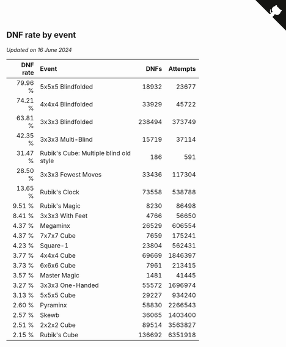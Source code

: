 ## DNF rate by event

*Updated on 16 June 2024*

| DNF rate | Event | DNFs | Attempts |
| ---: | :--- | ---: | ---: |
| 79.96 % | 5x5x5 Blindfolded | 18932 | 23677 |
| 74.21 % | 4x4x4 Blindfolded | 33929 | 45722 |
| 63.81 % | 3x3x3 Blindfolded | 238494 | 373749 |
| 42.35 % | 3x3x3 Multi-Blind | 15719 | 37114 |
| 31.47 % | Rubik's Cube: Multiple blind old style | 186 | 591 |
| 28.50 % | 3x3x3 Fewest Moves | 33436 | 117304 |
| 13.65 % | Rubik's Clock | 73558 | 538788 |
| 9.51 % | Rubik's Magic | 8230 | 86498 |
| 8.41 % | 3x3x3 With Feet | 4766 | 56650 |
| 4.37 % | Megaminx | 26529 | 606554 |
| 4.37 % | 7x7x7 Cube | 7659 | 175241 |
| 4.23 % | Square-1 | 23804 | 562431 |
| 3.77 % | 4x4x4 Cube | 69669 | 1846397 |
| 3.73 % | 6x6x6 Cube | 7961 | 213415 |
| 3.57 % | Master Magic | 1481 | 41445 |
| 3.27 % | 3x3x3 One-Handed | 55572 | 1696974 |
| 3.13 % | 5x5x5 Cube | 29227 | 934240 |
| 2.60 % | Pyraminx | 58830 | 2266543 |
| 2.57 % | Skewb | 36065 | 1403400 |
| 2.51 % | 2x2x2 Cube | 89514 | 3563827 |
| 2.15 % | Rubik's Cube | 136692 | 6351918 |


<a href="https://github.com/jonatanklosko/wca_statistics" class="github-corner" aria-label="View source on Github"><svg width="80" height="80" viewBox="0 0 250 250" style="fill:#151513; color:#fff; position: absolute; top: 0; border: 0; right: 0;" aria-hidden="true"><path d="M0,0 L115,115 L130,115 L142,142 L250,250 L250,0 Z"></path><path d="M128.3,109.0 C113.8,99.7 119.0,89.6 119.0,89.6 C122.0,82.7 120.5,78.6 120.5,78.6 C119.2,72.0 123.4,76.3 123.4,76.3 C127.3,80.9 125.5,87.3 125.5,87.3 C122.9,97.6 130.6,101.9 134.4,103.2" fill="currentColor" style="transform-origin: 130px 106px;" class="octo-arm"></path><path d="M115.0,115.0 C114.9,115.1 118.7,116.5 119.8,115.4 L133.7,101.6 C136.9,99.2 139.9,98.4 142.2,98.6 C133.8,88.0 127.5,74.4 143.8,58.0 C148.5,53.4 154.0,51.2 159.7,51.0 C160.3,49.4 163.2,43.6 171.4,40.1 C171.4,40.1 176.1,42.5 178.8,56.2 C183.1,58.6 187.2,61.8 190.9,65.4 C194.5,69.0 197.7,73.2 200.1,77.6 C213.8,80.2 216.3,84.9 216.3,84.9 C212.7,93.1 206.9,96.0 205.4,96.6 C205.1,102.4 203.0,107.8 198.3,112.5 C181.9,128.9 168.3,122.5 157.7,114.1 C157.9,116.9 156.7,120.9 152.7,124.9 L141.0,136.5 C139.8,137.7 141.6,141.9 141.8,141.8 Z" fill="currentColor" class="octo-body"></path></svg></a><style>.github-corner:hover .octo-arm{animation:octocat-wave 560ms ease-in-out}@keyframes octocat-wave{0%,100%{transform:rotate(0)}20%,60%{transform:rotate(-25deg)}40%,80%{transform:rotate(10deg)}}@media (max-width:500px){.github-corner:hover .octo-arm{animation:none}.github-corner .octo-arm{animation:octocat-wave 560ms ease-in-out}}</style>
